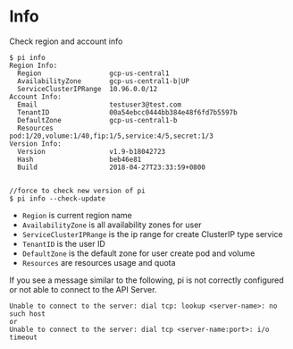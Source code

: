 # Info

Check region and account info

```shell
$ pi info
Region Info:
  Region                 gcp-us-central1
  AvailabilityZone       gcp-us-central1-b|UP
  ServiceClusterIPRange  10.96.0.0/12
Account Info:
  Email                  testuser3@test.com
  TenantID               00a54ebcc0444bb384e48f6fd7b5597b
  DefaultZone            gcp-us-central1-b
  Resources              pod:1/20,volume:1/40,fip:1/5,service:4/5,secret:1/3
Version Info:
  Version                v1.9-b18042723
  Hash                   beb46e81
  Build                  2018-04-27T23:33:59+0800


//force to check new version of pi
$ pi info --check-update
```

- `Region` is current region name
- `AvailabilityZone` is all availability zones for user
- `ServiceClusterIPRange` is the ip range for create ClusterIP type service
- `TenantID` is the user ID
- `DefaultZone` is the default zone for user create pod and volume
- `Resources` are resources usage and quota


If you see a message similar to the following, pi is not correctly configured or not able to connect to the API Server.

```shell
Unable to connect to the server: dial tcp: lookup <server-name>: no such host
or
Unable to connect to the server: dial tcp <server-name:port>: i/o timeout
```
